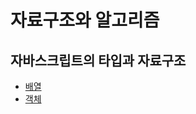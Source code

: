 # 자료구조와 알고리즘

## 자바스크립트의 타입과 자료구조

- [배열](../javascript_algorithm//DataStructures/Summary/DataStructureArray.md)
- [객체](../javascript_algorithm//DataStructures/Summary/DataStructureObject.md)
